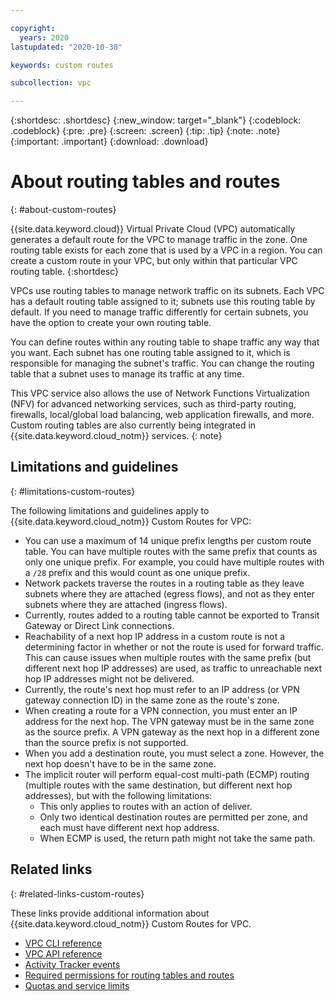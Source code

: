 ```yaml
---

copyright:
  years: 2020
lastupdated: "2020-10-30"

keywords: custom routes

subcollection: vpc

---
```


{:shortdesc: .shortdesc}
{:new_window: target="_blank"}
{:codeblock: .codeblock}
{:pre: .pre}
{:screen: .screen}
{:tip: .tip}
{:note: .note}
{:important: .important}
{:download: .download}

# About routing tables and routes
{: #about-custom-routes}

{{site.data.keyword.cloud}} Virtual Private Cloud (VPC) automatically generates a default route for the VPC to manage traffic in the zone. One routing table exists for each zone that is used by a VPC in a region. You can create a custom route in your VPC, but only within that particular VPC routing table.
{:shortdesc}

VPCs use routing tables to manage network traffic on its subnets. Each VPC has a default routing table assigned to it; subnets use this routing table by default. If you need to manage traffic differently for certain subnets, you have the option to create your own routing table.

You can define routes within any routing table to shape traffic any way that you want. Each subnet has one routing table assigned to it, which is responsible for managing the subnet's traffic. You can change the routing table that a subnet uses to manage its traffic at any time.

This VPC service also allows the use of Network Functions Virtualization (NFV) for advanced networking services, such as third-party routing, firewalls, local/global load balancing, web application firewalls, and more. Custom routing tables are also currently being integrated in {{site.data.keyword.cloud_notm}} services.
{: note}

## Limitations and guidelines
{: #limitations-custom-routes}

The following limitations and guidelines apply to {{site.data.keyword.cloud_notm}} Custom Routes for VPC:

* You can use a maximum of 14 unique prefix lengths per custom route table. You can have multiple routes with the same prefix that counts as only one unique prefix. For example, you could have multiple routes with a `/28` prefix and this would count as one unique prefix.
* Network packets traverse the routes in a routing table as they leave subnets where they are attached (egress flows), and not as they enter subnets where they are attached (ingress flows).
* Currently, routes added to a routing table cannot be exported to Transit Gateway or Direct Link connections.
* Reachability of a next hop IP address in a custom route is not a determining factor in whether or not the route is used for forward traffic. This can cause issues when multiple routes with the same prefix (but different next hop IP addresses) are used, as traffic to unreachable next hop IP addresses might not be delivered.
* Currently, the route's next hop must refer to an IP address (or VPN gateway connection ID) in the same zone as the route's zone.
* When creating a route for a VPN connection, you must enter an IP address for the next hop. The VPN gateway must be in the same zone as the source prefix. A VPN gateway as the next hop in a different zone than the source prefix is not supported.
* When you add a destination route, you must select a zone. However, the next hop doesn't have to be in the same zone.
* The implicit router will perform equal-cost multi-path (ECMP) routing (multiple routes with the same destination, but different next hop addresses), but with the following limitations:
   * This only applies to routes with an action of deliver.
   * Only two identical destination routes are permitted per zone, and each must have different next hop address.
   * When ECMP is used, the return path might not take the same path.

## Related links
{: #related-links-custom-routes}

These links provide additional information about {{site.data.keyword.cloud_notm}} Custom Routes for VPC.

* [VPC CLI reference](/docs/vpc?topic=vpc-infrastructure-cli-plugin-vpc-reference#custom-routes-section)
* [VPC API reference](https://{DomainName}/apidocs/vpc)
* [Activity Tracker events](/docs/vpc?topic=vpc-at-events#events-custom-routes)
* [Required permissions for routing tables and routes](/docs/vpc?topic=vpc-resource-authorizations-required-for-api-and-cli-calls)
* [Quotas and service limits](/docs/vpc?topic=vpc-quotas#routing-tables-routes-quotas)
